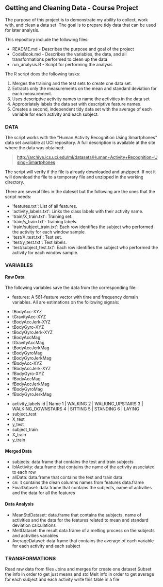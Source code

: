 ## Getting and Cleaning Data - Course Project

The purpose of this project is to demonstrate my ability to collect, work with, and clean a data set. The goal is to prepare tidy data that can be used for later analysis.

This repository include the following files:
* README.md - Describes the purpose and goal of the project 
* CodeBook.md - Describes the variables, the data, and all transformations performed to clean up the data 
* run_analysis.R - Script for performing the analysis

The R script does the following tasks: 
1. Merges the training and the test sets to create one data set.
2. Extracts only the measurements on the mean and standard deviation for each measurement. 
3. Uses descriptive activity names to name the activities in the data set
4. Appropriately labels the data set with descriptive feature names. 
5. Creates a second, independent tidy data set with the average of each variable for each activity and each subject.

### DATA
The script works with the "Human Activity Recognition Using Smartphones" data set available at UCI repository. A full description is available at the site where the data was obtained:

> http://archive.ics.uci.edu/ml/datasets/Human+Activity+Recognition+Using+Smartphones

The script will verify if the file is already downloaded and unzipped. If not it will download the file to a temporary file and unzipped in the working directory.

There are several files in the dateset but the following are the ones that the script needs:
* 'features.txt': List of all features.
* 'activity_labels.txt': Links the class labels with their activity name.
* 'train/X_train.txt': Training set.
* 'train/y_train.txt': Training labels.
* 'train/subject_train.txt': Each row identifies the subject who performed the activity for each window sample.
* 'test/X_test.txt': Test set.
* 'test/y_test.txt': Test labels.
* 'test/subject_test.txt': Each row identifies the subject who performed the activity for each window sample.

### VARIABLES
#### Raw Data
The following variables save the data from the corresponding file:
* features: A 561-feature vector with time and frequency domain variables. All are estimations on the following signals:
 - tBodyAcc-XYZ
 - tGravityAcc-XYZ
 - tBodyAccJerk-XYZ
 - tBodyGyro-XYZ
 - tBodyGyroJerk-XYZ
 - tBodyAccMag
 - tGravityAccMag
 - tBodyAccJerkMag
 - tBodyGyroMag
 - tBodyGyroJerkMag
 - fBodyAcc-XYZ
 - fBodyAccJerk-XYZ
 - fBodyGyro-XYZ
 - fBodyAccMag
 - fBodyAccJerkMag
 - fBodyGyroMag
 - fBodyGyroJerkMag
* activity_labels
id | Name
1 | WALKING
2 | WALKING_UPSTAIRS
3 | WALKING_DOWNSTAIRS
4 | SITTING
5 | STANDING
6 | LAYING
* subject_test
* X_test
* y_test
* subject_train
* X_train
* y_train

#### Merged Data
* subjects: data.frame that contains the test and train subjects
* lblActivity: data.frame that contains the name of the activity associated to each row 
* allData: data.frame that contains the test and train data
* cn: it contains the clean columns names from features data.frame
* FinalDataset: data.frame that contains the subjects, name of activities and the data for all the features

#### Data Analysis
* MeanStdDataset: data.frame that contains the subjects, name of activities and the data for the features related to mean and standard deviation calculations
* MeltDataset: the result data.frame of a melting process on the subjects and activities variables
* AverageDataset: data.frame that contains the average of each variable for each activity and each subject

### TRANSFORMATIONS
Read raw data from files
Joins and merges for create one dataset
Subset the info in order to get just means and std
Melt info in order to get average for each subject and each activity
write this table in a file
